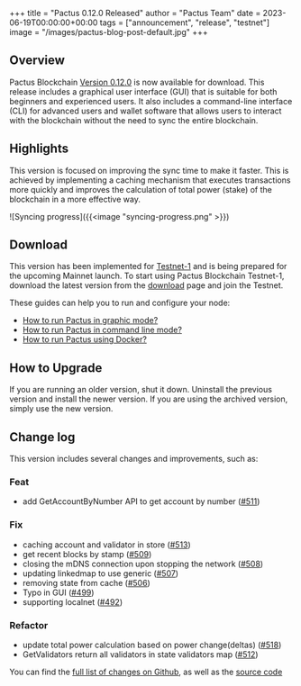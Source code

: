 +++
title = "Pactus 0.12.0 Released"
author = "Pactus Team"
date = 2023-06-19T00:00:00+00:00
tags = ["announcement", "release", "testnet"]
image = "/images/pactus-blog-post-default.jpg"
+++

## Overview

Pactus Blockchain [Version 0.12.0](https://github.com/pactus-project/pactus/releases/tag/v0.12.0)
is now available for download.
This release includes a graphical user interface (GUI) that
is suitable for both beginners and experienced users.
It also includes a command-line interface (CLI) for advanced users and wallet software
that allows users to interact with the blockchain without the need to sync the entire blockchain.

## Highlights

This version is focused on improving the sync time to make it faster.
This is achieved by implementing a caching mechanism that executes transactions more quickly and
improves the calculation of total power (stake) of the blockchain in a more effective way.

![Syncing progress]({{<image "syncing-progress.png" >}})

## Download

This version has been implemented for [Testnet-1](/2023/05/09/testnet-1-launched) and
is being prepared for the upcoming Mainnet launch.
To start using Pactus Blockchain Testnet-1, download the latest version from the
[download](/download) page and join the Testnet.

These guides can help you to run and configure your node:

- [How to run Pactus in graphic mode?](https://docs.pactus.org/get-started/pactus-gui/)
- [How to run Pactus in command line mode?](https://docs.pactus.org/get-started/pactus-daemon/)
- [How to run Pactus using Docker?](https://docs.pactus.org/get-started/pactus-docker/)

## How to Upgrade

If you are running an older version, shut it down.
Uninstall the previous version and install the newer version.
If you are using the archived version, simply use the new version.

## Change log

This version includes several changes and improvements, such as:

### Feat

- add GetAccountByNumber API to get account by number ([#511](https://github.com/pactus-project/pactus/pull/511))

### Fix

- caching account and validator in store ([#513](https://github.com/pactus-project/pactus/pull/513))
- get recent blocks by stamp ([#509](https://github.com/pactus-project/pactus/pull/509))
- closing the mDNS connection upon stopping the network ([#508](https://github.com/pactus-project/pactus/pull/508))
- updating linkedmap to use generic ([#507](https://github.com/pactus-project/pactus/pull/507))
- removing state from cache ([#506](https://github.com/pactus-project/pactus/pull/506))
- Typo in GUI ([#499](https://github.com/pactus-project/pactus/pull/499))
- supporting localnet ([#492](https://github.com/pactus-project/pactus/pull/492))

### Refactor

- update total power calculation based on power change(deltas) ([#518](https://github.com/pactus-project/pactus/pull/518))
- GetValidators return all validators in state validators map ([#512](https://github.com/pactus-project/pactus/pull/512))

You can find the [full list of changes on Github](https://github.com/pactus-project/pactus/compare/v0.11.0...v0.12.0),
as well as the [source code](https://github.com/pactus-project/pactus/releases/tag/v0.12.0)
